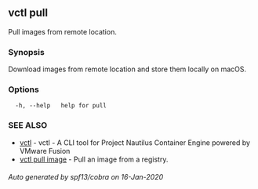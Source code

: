 ## vctl pull

Pull images from remote location.

### Synopsis

Download images from remote location and store them locally on macOS.

### Options

```
  -h, --help   help for pull
```

### SEE ALSO

* [vctl](vctl.md)	 - vctl - A CLI tool for Project Nautilus Container Engine powered by VMware Fusion
* [vctl pull image](vctl_pull_image.md)	 - Pull an image from a registry.

###### Auto generated by spf13/cobra on 16-Jan-2020
